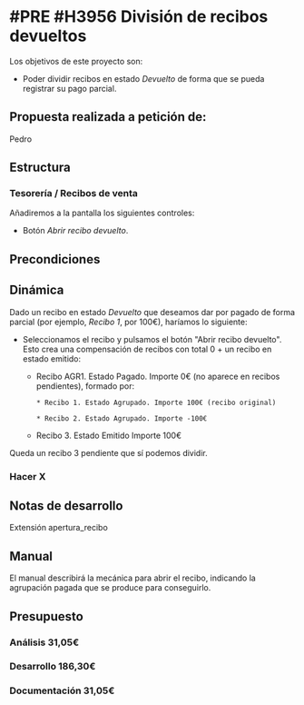# #PRE #H3956 División de recibos devueltos

Los objetivos de este proyecto son:
+ Poder dividir recibos en estado _Devuelto_ de forma que se pueda registrar su pago parcial.

## Propuesta realizada a petición de:
Pedro

## Estructura

### Tesorería / Recibos de venta
Añadiremos a la pantalla los siguientes controles:
+ Botón _Abrir recibo devuelto_.



## Precondiciones

## Dinámica
Dado un recibo en estado _Devuelto_ que deseamos dar por pagado de forma parcial (por ejemplo, _Recibo 1_, por 100€), haríamos lo siguiente:

+ Seleccionamos el recibo y pulsamos el botón "Abrir recibo devuelto". Esto crea una compensación de recibos con total 0 + un recibo en estado emitido:

    * Recibo AGR1. Estado Pagado. Importe 0€ (no aparece en recibos pendientes), formado por:

          * Recibo 1. Estado Agrupado. Importe 100€ (recibo original)

          * Recibo 2. Estado Agrupado. Importe -100€

    * Recibo 3. Estado Emitido Importe 100€

Queda un recibo 3 pendiente que sí podemos dividir.


### Hacer X

## Notas de desarrollo
Extensión apertura_recibo

## Manual
El manual describirá la mecánica para abrir el recibo, indicando la agrupación pagada que se produce para conseguirlo.

## Presupuesto
### Análisis 31,05€
### Desarrollo 186,30€
### Documentación 31,05€